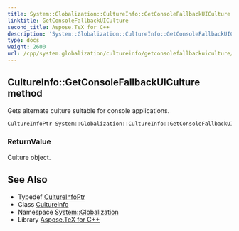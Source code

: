 ```yaml
---
title: System::Globalization::CultureInfo::GetConsoleFallbackUICulture method
linktitle: GetConsoleFallbackUICulture
second_title: Aspose.TeX for C++
description: 'System::Globalization::CultureInfo::GetConsoleFallbackUICulture method. Gets alternate culture suitable for console applications in C++.'
type: docs
weight: 2600
url: /cpp/system.globalization/cultureinfo/getconsolefallbackuiculture/
---
```

## CultureInfo::GetConsoleFallbackUICulture method


Gets alternate culture suitable for console applications.

```cpp
CultureInfoPtr System::Globalization::CultureInfo::GetConsoleFallbackUICulture() const
```


### ReturnValue

Culture object.

## See Also

* Typedef [CultureInfoPtr](../../cultureinfoptr/)
* Class [CultureInfo](../)
* Namespace [System::Globalization](../../)
* Library [Aspose.TeX for C++](../../../)
